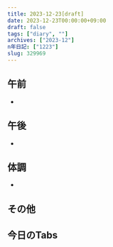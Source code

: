 ```yaml
---
title: 2023-12-23[draft]
date: 2023-12-23T00:00:00+09:00
draft: false
tags: ["diary", ""]
archives: ["2023-12"]
n年日記: ["1223"]
slug: 329969
---
```

## 午前
- 
## 午後
- 
## 体調
- 
## その他
## 今日のTabs